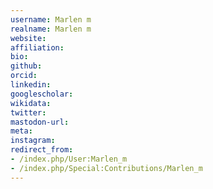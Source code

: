 ```yaml
---
username: Marlen m
realname: Marlen m
website: 
affiliation: 
bio: 
github: 
orcid: 
linkedin: 
googlescholar: 
wikidata: 
twitter: 
mastodon-url: 
meta:
instagram:
redirect_from:
- /index.php/User:Marlen_m
- /index.php/Special:Contributions/Marlen_m
---
```

